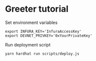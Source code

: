 # Greeter tutorial

Set environment variables
```
export INFURA_KEY='InfuraAccessKey'
export DEVNET_PRIVKEY='0xYourPrivateKey'
```

Run deployment script
```
yarn hardhat run scripts/deploy.js
```
